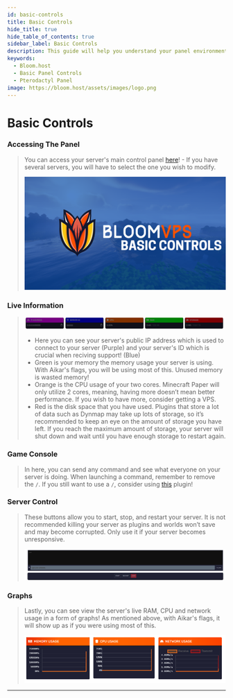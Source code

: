 ```yaml
---
id: basic-controls
title: Basic Controls
hide_title: true
hide_table_of_contents: true
sidebar_label: Basic Controls
description: This guide will help you understand your panel environment and what everything means.
keywords:
  - Bloom.host
  - Basic Panel Controls
  - Pterodactyl Panel
image: https://bloom.host/assets/images/logo.png
---
```


# Basic Controls

### Accessing The Panel
>
> You can access your server's main control panel [here](https://mc.bloom.host/)! - If you have several servers, you will have to select the one you wish to modify.
>
> ![Basic Controls](../static/img/basic-controls/basic-controls1.png)


### Live Information
> ![Basic Controls](../static/img/basic-controls/basic-controls2.png)
> - Here you can see your server's public IP address which is used to connect to your server (Purple) and your server's ID which is crucial when reciving support! (Blue)
> - Green is your memory the memory usage your server is using. With Aikar's flags, you will be using most of this. Unused memory is wasted memory!
> - Orange is the CPU usage of your two cores. Minecraft Paper will only utilize 2 cores, meaning, having more doesn’t mean better performance. If you wish to have more, consider getting a VPS.
> - Red is the disk space that you have used. Plugins that store a lot of data such as Dynmap may take up lots of storage, so it’s recommended to keep an eye on the amount of storage you have left. If you reach the maximum amount of storage, your server will shut down and wait until you have enough storage to restart again.

### Game Console
> In here, you can send any command and see what everyone on your server is doing. When launching a command, remember to remove the `/`. If you still want to use a `/`, consider using [this](https://www.spigotmc.org/resources/81157) plugin!

### Server Control
> These buttons allow you to start, stop, and restart your server. It is not recommended killing your server as plugins and worlds won’t save and may become corrupted. Only use it if your server becomes unresponsive.
>
> ![Basic Controls](../static/img/basic-controls/basic-controls3.png)


### Graphs
> Lastly, you can see view the server's live RAM, CPU and network usage in a form of graphs! As mentioned above, with Aikar's flags, it will show up as if you were using most of this. 
>
> ![Basic Controls](../static/img/basic-controls/basic-controls4.png)

---
